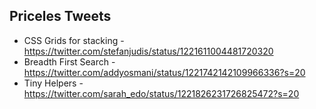 ## Priceles Tweets

- CSS Grids for stacking - https://twitter.com/stefanjudis/status/1221611004481720320
- Breadth First Search - https://twitter.com/addyosmani/status/1221742142109966336?s=20
- Tiny Helpers - https://twitter.com/sarah_edo/status/1221826231726825472?s=20
